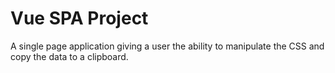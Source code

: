 # Vue SPA Project

A single page application giving a user the ability to manipulate the CSS and copy the data to a clipboard.
